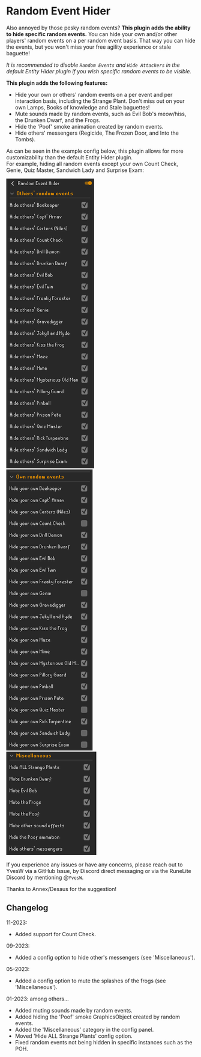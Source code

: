 # Random Event Hider
Also annoyed by those pesky random events? **This plugin adds the ability to hide specific random events.** You can hide your own and/or other players' random events on a per random event basis. That way you can hide the events, but you won't miss your free agility experience or stale baguette!

*It is recommended to disable ``Random Events`` and ``Hide Attackers`` in the default Entity Hider plugin if you wish specific random events to be visible.*

**This plugin adds the following features:**
- Hide your own or others' random events on a per event and per interaction basis, including the Strange Plant. Don't miss out on your own Lamps, Books of knowledge and Stale baguettes!
- Mute sounds made by random events, such as Evil Bob's meow/hiss, the Drunken Dwarf, and the Frogs.
- Hide the 'Poof' smoke animation created by random events.
- Hide others' messengers (Regicide, The Frozen Door, and Into the Tombs).

As can be seen in the example config below, this plugin allows for more customizability than the default Entity Hider plugin.<br>
For example, hiding all random events except your own Count Check, Genie, Quiz Master, Sandwich Lady and Surprise Exam:

![Example config others' random events](docs/img/example-config-others-random-events.PNG)<br>
![Example config own random events](docs/img/example-config-own-random-events.PNG)<br>
![Example config misc](docs/img/example-config-misc.PNG)


If you experience any issues or have any concerns, please reach out to YvesW via a GitHub Issue, by Discord direct messaging or via the RuneLite Discord by mentioning @``YvesW``.

Thanks to Annex/Desaus for the suggestion!

## Changelog
11-2023:
- Added support for Count Check.

09-2023:
- Added a config option to hide other's messengers (see 'Miscellaneous').

05-2023:
- Added a config option to mute the splashes of the frogs (see 'Miscellaneous').

01-2023: among others...
- Added muting sounds made by random events.
- Added hiding the 'Poof' smoke GraphicsObject created by random events.
- Added the 'Miscellaneous' category in the config panel.
- Moved 'Hide ALL Strange Plants' config option.
- Fixed random events not being hidden in specific instances such as the POH.